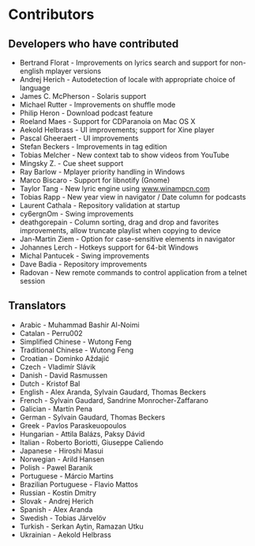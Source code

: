 # Contributors

## Developers who have contributed

- Bertrand Florat -	Improvements on lyrics search and support for non-english mplayer versions
- Andrej Herich -	Autodetection of locale with appropriate choice of language
- James C. McPherson - Solaris support
- Michael Rutter - Improvements on shuffle mode
- Philip Heron - Download podcast feature
- Roeland Maes - Support for CDParanoia on Mac OS X
- Aekold Helbrass - UI improvements; support for Xine player
- Pascal Gheeraert - UI improvements
- Stefan Beckers - Improvements in tag edition
- Tobias Melcher - New context tab to show videos from YouTube
- Mingsky Z. - Cue sheet support
- Ray Barlow - Mplayer priority handling in Windows
- Marco Biscaro - Support for libnotify (Gnome)
- Taylor Tang - New lyric engine using www.winampcn.com
- Tobias Rapp - New year view in navigator / Date column for podcasts
- Laurent Cathala - Repository validation at startup
- cy6ergnOm - Swing improvements
- deathgorepain - Column sorting, drag and drop and favorites improvements, allow truncate playlist when copying to device
- Jan-Martin Ziem - Option for case-sensitive elements in navigator
- Johannes Lerch - Hotkeys support for 64-bit Windows
- Michal Pantucek - Swing improvements
- Dave Badia - Repository improvements
- Radovan - New remote commands to control application from a telnet session

## Translators

- Arabic - Muhammad Bashir Al-Noimi
- Catalan - Perru002
- Simplified Chinese - Wutong Feng
- Traditional Chinese - Wutong Feng
- Croatian - Dominko Aždajić
- Czech - Vladimír Slávik
- Danish - David Rasmussen
- Dutch - Kristof Bal
- English - Alex Aranda, Sylvain Gaudard, Thomas Beckers
- French - Sylvain Gaudard, Sandrine Monrocher-Zaffarano
- Galician - Martín Pena
- German - Sylvain Gaudard, Thomas Beckers
- Greek - Pavlos Paraskeuopoulos
- Hungarian - Attila Balázs, Paksy Dávid
- Italian - Roberto Boriotti, Giuseppe Caliendo
- Japanese - Hiroshi Masui
- Norwegian - Arild Hansen
- Polish - Pawel Baranik
- Portuguese - Márcio Martins
- Brazilian Portuguese - Flavio Mattos
- Russian - Kostin Dmitry
- Slovak - Andrej Herich
- Spanish - Alex Aranda
- Swedish - Tobias Järvelöv
- Turkish - Serkan Aytin, Ramazan Utku
- Ukrainian - Aekold Helbrass
